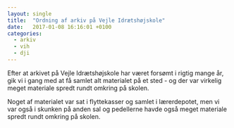 ```yaml
---
layout: single
title:  "Ordning af arkiv på Vejle Idrætshøjskole"
date:   2017-01-08 16:16:01 +0100
categories:
  - arkiv
  - vih
  - dji
---
```


Efter at arkivet på Vejle Idrætshøjskole har været forsømt i rigtig mange år, gik vi i gang med at få samlet alt materialet på et sted - og der var virkelig meget materiale spredt rundt omkring på skolen.

Noget af materialet var sat i flyttekasser og samlet i lærerdepotet, men vi var også i skunken på anden sal og pedellerne havde også meget materiale spredt rundt omkring på skolen.
